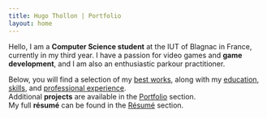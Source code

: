 ```yaml
---
title: Hugo Thollon | Portfolio
layout: home
---
```


Hello, I am a **Computer Science student** at the IUT of Blagnac in France, currently in my third year.
I have a passion for video games and **game development**, and I am also an enthusiastic parkour practitioner.

Below, you will find a selection of my [best works](#best-work), along with my [education](#education), [skills](#skills), and [professional experience](#work-experience).  
Additional **projects** are available in the [Portfolio](#) section.  
My full **résumé** can be found in the [Résumé](#) section.
